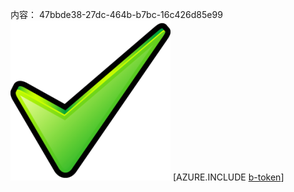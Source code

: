 内容： 47bbde38-27dc-464b-b7bc-16c426d85e99![图像](beedb792-fdd9-4232-af5e-4a01a41513f2.png)
[AZURE.INCLUDE [b-token](248a3de4-147d-4352-b7fc-8d649e1ac2be.md)]
